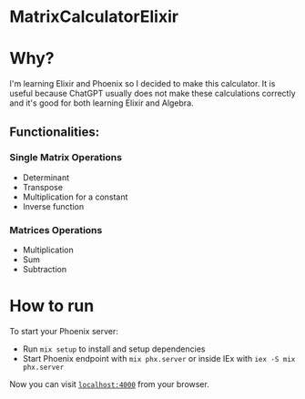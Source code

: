 # MatrixCalculatorElixir

# Why?

I'm learning Elixir and Phoenix so I decided to make this calculator. It is useful because ChatGPT usually does not make these calculations correctly and it's good for both learning Elixir and Algebra.

## Functionalities:

### Single Matrix Operations
- Determinant
- Transpose
- Multiplication for a constant
- Inverse function

### Matrices Operations
- Multiplication
- Sum
- Subtraction

# How to run
To start your Phoenix server:

  * Run `mix setup` to install and setup dependencies
  * Start Phoenix endpoint with `mix phx.server` or inside IEx with `iex -S mix phx.server`

Now you can visit [`localhost:4000`](http://localhost:4000) from your browser.